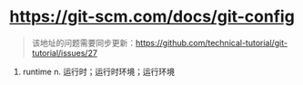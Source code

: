 # https://git-scm.com/docs/git-config
> 该地址的问题需要同步更新：https://github.com/technical-tutorial/git-tutorial/issues/27

1. runtime n. 运行时；运行时环境；运行环境
